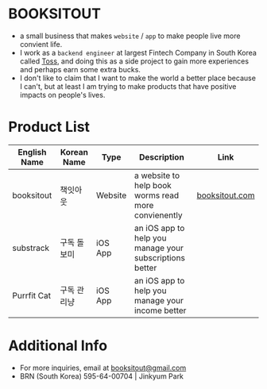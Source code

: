 # BOOKSITOUT
- a small business that makes `website` / `app` to make people live more convient life.
- I work as a `backend engineer` at largest Fintech Company in South Korea called [Toss](https://toss.im), and doing this as a side project to gain more experiences and perhaps earn some extra bucks.
- I don't like to claim that I want to make the world a better place because I can't, but at least I am trying to make products that have positive impacts on people's lives.

# Product List
| English Name | Korean Name | Type | Description | Link |
| -- | -- | -- | -- | -- |
| booksitout | 책잇아웃 | Website | a website to help book worms read more convienently | [booksitout.com](https://booksitout.com) |
| substrack | 구독 돌보미 | iOS App | an iOS app to help you manage your subscriptions better | |
| Purrfit Cat | 구독 관리냥 | iOS App | an iOS app to help you manage your income better | |

# Additional Info
- For more inquiries, email at booksitout@gmail.com
- BRN (South Korea) 595-64-00704 | Jinkyum Park
